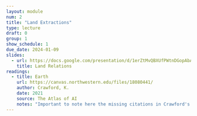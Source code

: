 ```yaml
---
layout: module
num: 2
title: "Land Extractions"
type: lecture
draft: 0
group: 1
show_schedule: 1
due_date: 2024-01-09
slides:
  - url: https://docs.google.com/presentation/d/1erZtMvQBXUfPWtnDGopAbA1KXY3nPVvY5BcJyFOERDE/edit?usp=sharing
    title: Land Relations
readings:
  - title: Earth
    url: https://canvas.northwestern.edu/files/18080441/
    author: Crawford, K.
    date: 2021
    source: The Atlas of AI
    notes: "Important to note here the missing citations in Crawford's work from several Data & Society lab members who researched and brought up ideas from the book prior to Crawford's writing. See some <a href='https://twitter.com/SmithaKhorana/status/1431728246354231300'>details here</a>."
---    
```

